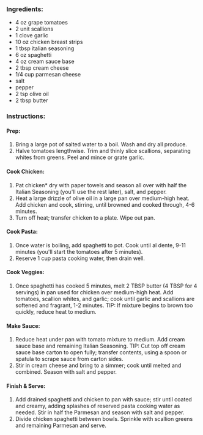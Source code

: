 ### Ingredients:
- 4 oz grape tomatoes
- 2 unit scallions
- 1 clove garlic
- 10 oz chicken breast strips
- 1 tbsp italian seasoning
- 6 oz spaghetti
- 4 oz cream sauce base
- 2 tbsp cream cheese
- 1/4 cup parmesan cheese
- salt
- pepper
- 2 tsp olive oil
- 2 tbsp butter

### Instructions:
#### Prep:
1. Bring a large pot of salted water to a boil. Wash and dry all produce.
2. Halve tomatoes lengthwise. Trim and thinly slice scallions, separating whites from greens. Peel and mince or grate garlic.

#### Cook Chicken:
1. Pat chicken* dry with paper towels and season all over with half the Italian Seasoning (you'll use the rest later), salt, and pepper.
2. Heat a large drizzle of olive oil in a large pan over medium-high heat. Add chicken and cook, stirring, until browned and cooked through, 4-6 minutes.
3. Turn off heat; transfer chicken to a plate. Wipe out pan.

#### Cook Pasta:
1. Once water is boiling, add spaghetti to pot. Cook until al dente, 9-11 minutes (you'll start the tomatoes after 5 minutes).
2. Reserve 1 cup pasta cooking water, then drain well.

#### Cook Veggies:
1. Once spaghetti has cooked 5 minutes, melt 2 TBSP butter (4 TBSP for 4 servings) in pan used for chicken over medium-high heat. Add tomatoes, scallion whites, and garlic; cook until garlic and scallions are softened and fragrant, 1-2 minutes. TIP: If mixture begins to brown too quickly, reduce heat to medium.

#### Make Sauce:
1. Reduce heat under pan with tomato mixture to medium. Add cream sauce base and remaining Italian Seasoning. TIP: Cut top off cream sauce base carton to open fully; transfer contents, using a spoon or spatula to scrape sauce from carton sides.
2. Stir in cream cheese and bring to a simmer; cook until melted and combined. Season with salt and pepper.

#### Finish & Serve:
1. Add drained spaghetti and chicken to pan with sauce; stir until coated and creamy, adding splashes of reserved pasta cooking water as needed. Stir in half the Parmesan and season with salt and pepper.
2. Divide chicken spaghetti between bowls. Sprinkle with scallion greens and remaining Parmesan and serve.
